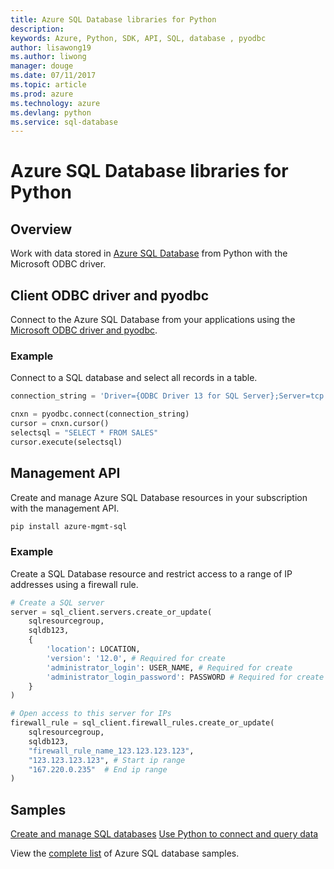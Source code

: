 ```yaml
---
title: Azure SQL Database libraries for Python
description: 
keywords: Azure, Python, SDK, API, SQL, database , pyodbc
author: lisawong19  
ms.author: liwong
manager: douge
ms.date: 07/11/2017
ms.topic: article
ms.prod: azure
ms.technology: azure
ms.devlang: python
ms.service: sql-database
---
```


# Azure SQL Database libraries for Python

## Overview

Work with data stored in  [Azure SQL Database](https://docs.microsoft.com/azure/sql-database/sql-database-technical-overview) from Python with the Microsoft ODBC driver. 

## Client ODBC driver and pyodbc
Connect to the Azure SQL Database from your applications using the [Microsoft ODBC driver and pyodbc](https://docs.microsoft.com/azure/sql-database/sql-database-connect-query-python#install-the-python-and-database-communication-libraries).

### Example

Connect to a SQL database and select all records in a table.

```python
connection_string = 'Driver={ODBC Driver 13 for SQL Server};Server=tcp:samplesqlserver123.database.windows.net,1433;Database=samplesqldb;Uid=mysecretname@samplesqlserver123;Pwd={testpassword};Encrypt=yes;Timeout=30;'

cnxn = pyodbc.connect(connection_string)
cursor = cnxn.cursor()
selectsql = "SELECT * FROM SALES"
cursor.execute(selectsql)
```

## Management API

Create and manage Azure SQL Database resources in your subscription with the management API. 

```bash
pip install azure-mgmt-sql
```

### Example

Create a SQL Database resource and restrict access to a range of IP addresses using a firewall rule.

```python
# Create a SQL server
server = sql_client.servers.create_or_update(
    sqlresourcegroup,
    sqldb123,
    {
        'location': LOCATION,
        'version': '12.0', # Required for create
        'administrator_login': USER_NAME, # Required for create
        'administrator_login_password': PASSWORD # Required for create
    }
)

# Open access to this server for IPs
firewall_rule = sql_client.firewall_rules.create_or_update(
    sqlresourcegroup,
    sqldb123,
    "firewall_rule_name_123.123.123.123",
    "123.123.123.123", # Start ip range
    "167.220.0.235"  # End ip range
)
```

## Samples

[Create and manage SQL databases](https://azure.microsoft.com/resources/samples/sql-database-python-manage)
[Use Python to connect and query data](https://docs.microsoft.com/azure/sql-database/sql-database-connect-query-python)


View the [complete list](https://azure.microsoft.com/resources/samples/?platform=python&term=SQL) of Azure SQL database samples. 